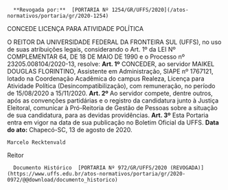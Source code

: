       **Revogada por:**  [PORTARIA Nº 1254/GR/UFFS/2020](/atos-normativos/portaria/gr/2020-1254) 

   CONCEDE LICENÇA PARA ATIVIDADE POLÍTICA  

 O REITOR DA UNIVERSIDADE FEDERAL DA FRONTEIRA SUL (UFFS), no uso de suas atribuições legais, considerando o Art. 1º da LEI Nº COMPLEMENTAR 64, DE 18 DE MAIO DE 1990 e o Processo nº 23205.008104/2020-13, resolve:   **Art. 1º**  CONCEDER, ao servidor MAIKEL DOUGLAS FLORINTINO, Assistente em Administração, SIAPE nº 1767121, lotado na Coordenação Acadêmica do campus Realeza, Licença para Atividade Política (Desincompatibilização), com remuneração, no período de 15/08/2020 a 15/11/2020.   **Art. 2º**  Ao servidor compete, dentre outros, após as convenções partidárias e o registro da candidatura junto à Justiça Eleitoral, comunicar à Pró-Reitoria de Gestão de Pessoas sobre a situação de sua candidatura, para as devidas providências.   **Art. 3º**  Esta Portaria entra em vigor na data de sua publicação no Boletim Oficial da UFFS.        **Data do ato:** Chapecó-SC, 13 de agosto de 2020.   
 

    Marcelo Recktenvald   
 Reitor 

      Documento Histórico  [PORTARIA Nº 972/GR/UFFS/2020 (REVOGADA)](https://www.uffs.edu.br/atos-normativos/portaria/gr/2020-0972/@@download/documento_historico)     
      